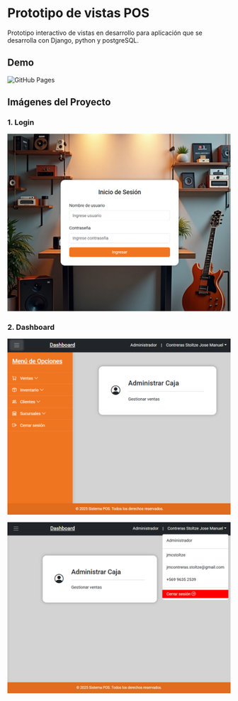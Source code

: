 # Prototipo de vistas POS

Prototipo interactivo de vistas en desarrollo para aplicación que se desarrolla con Django, python y postgreSQL.

## Demo
![GitHub Pages](https://jmcstoltze.github.io/prototipo-pos/)

## Imágenes del Proyecto

### 1. Login
![Pantalla de Login](screenshots/pagina-login.png)

### 2. Dashboard
![Pantalla Dashboard 1](screenshots/pagina-dashboard.png)

![Pantalla Dashboard 2](screenshots/pagina-dashboard-2.png)